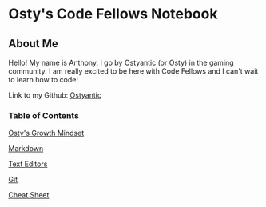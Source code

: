 # **Osty's Code Fellows Notebook**

## About Me

Hello! My name is Anthony. I go by Ostyantic (or Osty) in the gaming community. I am really excited to be here with Code Fellows and I can't wait to learn how to code!

Link to my Github: [Ostyantic](https://github.com/Ostyantic)

### Table of Contents

[Osty's Growth Mindset](GrowthMindset.md)

[Markdown](Markdown.md)

[Text Editors](TextEditors.md)

[Git](Git.md)

[Cheat Sheet](TerminalCheatSheet.md)
